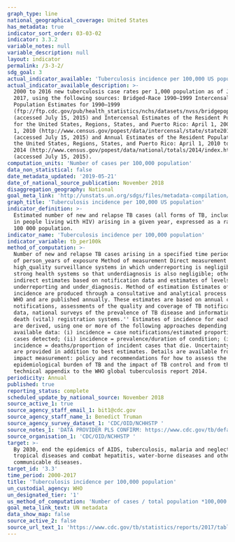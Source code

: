 ```yaml
---
graph_type: line
national_geographical_coverage: United States
has_metadata: true
indicator_sort_order: 03-03-02
indicator: 3.3.2
variable_notes: null
variable_description: null
layout: indicator
permalink: /3-3-2/
sdg_goal: 3
actual_indicator_available: 'Tuberculosis incidence per 100,000 US population'
actual_indicator_available_description: >-
  2000 to 2016 new tuberculosis case rates per 1,000 population as of June 30,
  2017, using the following sources: Bridged-Race 1990–1999 Intercensal
  Population Estimates for 1990–1999
  (ftp://ftp.cdc.gov/pub/health_statistics/nchs/datasets/nvss/bridgepop/documentationbridgedintercena1.doc)
  (accessed July 15, 2015) and Intercensal Estimates of the Resident Population
  for the United States, Regions, States, and Puerto Rico: April 1, 2000 to July
  1, 2010 (http://www.census.gov/popest/data/intercensal/state/state2010.html)
  (accessed July 15, 2015) and Annual Estimates of the Resident Population for
  the United States, Regions, States, and Puerto Rico: April 1, 2010 to July 1,
  2014 (http://www.census.gov/popest/data/national/totals/2014/index.html)
  (accessed July 15, 2015).
computation_units: 'Number of cases per 100,000 population'
data_non_statistical: false
date_metadata_updated: '2019-05-21'
date_of_national_source_publication: November 2018
disaggregation_geography: National
goal_meta_link: 'http://unstats.un.org/sdgs/files/metadata-compilation/Metadata-Goal-3.pdf'
graph_title: 'Tuberculosis incidence per 100,000 US population'
indicator_definition: >-
  Estimated number of new and relapse TB cases (all forms of TB, including cases
  in people living with HIV) arising in a given year, expressed as a rate per
  100 000 population.
indicator_name: 'Tuberculosis incidence per 100,000 population'
indicator_variable: tb_per100k
method_of_computation: >-
  Number of new and relapse TB cases arising in a specified time period / Number
  of person_years of exposure Method of measurement Direct measurement requires
  high_quality surveillance systems in which underreporting is negligible, and
  strong health systems so that underdiagnosis is also negligible; otherwise
  indirect estimates based on notification data and estimates of levels of
  underreporting and under_diagnosis. Method of estimation Estimates of TB
  incidence are produced through a consultative and analytical process led by
  WHO and are published annually. These estimates are based on annual case
  notifications, assessments of the quality and coverage of TB notification
  data, national surveys of the prevalence of TB disease and information from
  death (vital) registration systems.'' Estimates of incidence for each country
  are derived, using one or more of the following approaches depending on
  available data: (i) incidence = case notifications/estimated proportion of
  cases detected; (ii) incidence = prevalence/duration of condition; (iii)
  incidence = deaths/proportion of incident cases that die. Uncertainty bounds
  are provided in addition to best estimates. Details are available from TB
  impact measurement: policy and recommendations for how to assess the
  epidemiological burden of TB and the impact of TB control and from the online
  technical appendix to the WHO global tuberculosis report 2014.
periodicity: Annual
published: true
reporting_status: complete
scheduled_update_by_national_source: November 2018
source_active_1: true
source_agency_staff_email_1: bit1@cdc.gov
source_agency_staff_name_1: Benedict Truman
source_agency_survey_dataset_1: 'CDC/OID/NCHHSTP '
source_notes_1: 'DATA PROVIDER PLS CONFIRM: https://www.cdc.gov/tb/default.htm'
source_organisation_1: 'CDC/OID/NCHHSTP '
target: >-
  By 2030, end the epidemics of AIDS, tuberculosis, malaria and neglected
  tropical diseases and combat hepatitis, water-borne diseases and other
  communicable diseases.
target_id: '3.3'
time_period: 2000-2017
title: 'Tuberculosis incidence per 100,000 population'
un_custodial_agency: WHO
un_designated_tier: '1'
us_method_of_computation: 'Number of cases / total population *100,000'
goal_meta_link_text: UN metadata
data_show_map: false
source_active_2: false
source_url_text_1: 'https://www.cdc.gov/tb/statistics/reports/2017/table1.htm'
---
```

